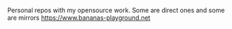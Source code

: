 Personal repos with my opensource work. Some are direct ones and some are mirrors
https://www.bananas-playground.net
